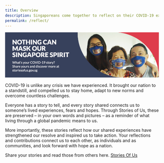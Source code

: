 ```yaml
---
title: Overview
description: Singaporeans come together to reflect on their COVID-19 experiences and share what they learned. Read their stories.
permalink: /reflect/
---
```


![How has COVID-19 affected you?](/images/reflect-new-header.jpg)

COVID-19 is unlike any crisis we have experienced. It brought our nation to a standstill, and compelled us to stay home, adapt to new norms and overcome countless challenges.

Everyone has a story to tell, and every story shared connects us to someone’s lived experiences, fears and hopes. Through Stories of Us, these are preserved – in your own words and pictures – as a reminder of what living through a global pandemic means to us.

More importantly, these stories reflect how our shared experiences have strengthened our resolve and inspired us to take action. Your reflections and contributions connect us to each other, as individuals and as communities, and look forward with hope as a nation.

Share your stories and read those from others here. <a href="https://storiesofus.gov.sg" target="_blank">Stories Of Us</a>
